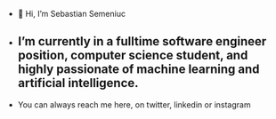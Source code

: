 - 👋 Hi, I’m Sebastian Semeniuc

- ## I’m currently in a fulltime software engineer position, computer science student, and highly passionate of machine learning and artificial intelligence.


- You can always reach me here, on twitter, linkedin or instagram
